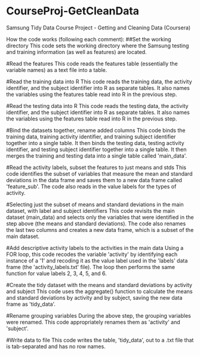 CourseProj-GetCleanData
=======================

Samsung Tidy Data Course Project - Getting and Cleaning Data (Coursera)

How the code works (following each comment):
##Set the working directory
This code sets the working directory where the Samsung testing and training information (as well as features) are located.

#Read the features
This code reads the features table (essentially the variable names) as a text file into a table.

#Read the training data into R
This code reads the training data, the activity identifier, and the subject identifier into R as separate tables. It also names the variables using the features table read into R in the previous step.

#Read the testing data into R
This code reads the testing data, the activity identifier, and the subject identifier into R as separate tables. It also names the variables using the features table read into R in the previous step.

#Bind the datasets together, rename added columns
This code binds the training data, training activity identifier, and training subject identifier together into a single table. It then binds the testing data, testing activity identifier, and testing subject identifier together into a single table. It then merges the training and testing data into a single table called 'main_data'.

#Read the activity labels, subset the features to just means and stds
This code identifies the subset of variables that measure the mean and standard deviations in the data frame and saves them to a new data frame called 'feature_sub'. The code also reads in the value labels for the types of activity.

#Selecting just the subset of means and standard deviations in the main dataset, with label and subject identifiers
This code revisits the main dataset (main_data) and selects only the variables that were identified in the step above (the means and standard deviations). The code also renames the last two columns and creates a new data frame, which is a subset of the main dataset.

#Add descriptive activity labels to the activities in the main data
Using a FOR loop, this code recodes the variable 'activity' by identifying each instance of a '1' and recoding it as the value label used in the 'labels' data frame (the 'activity_labels.txt' file). The loop then performs the same function for value labels 2, 3, 4, 5, and 6.

#Create the tidy dataset with the means and standard deviations by activity and subject
This code uses the aggregate() function to calculate the means and standard deviations by activity and by subject, saving the new data frame as 'tidy_data'.

#Rename grouping variables
During the above step, the grouping variables were renamed. This code appropriately renames them as 'activity' and 'subject'.

#Write data to file
This code writes the table, 'tidy_data', out to a .txt file that is tab-separated and has no row names.

